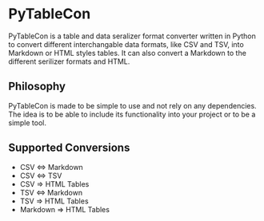 # PyTableCon

PyTableCon is a table and data seralizer format converter written in Python to convert different interchangable data formats, like CSV and TSV, into Markdown or HTML styles tables. It can also convert a Markdown to the different serilizer formats and HTML.

## Philosophy

PyTableCon is made to be simple to use and not rely on any dependencies. The idea is to be able to include its functionality into your project or to be a simple tool.

## Supported Conversions

- CSV ⇔ Markdown
- CSV ⇔ TSV
- CSV ⇒ HTML Tables
- TSV ⇔ Markdown
- TSV ⇒ HTML Tables
- Markdown ⇒ HTML Tables

